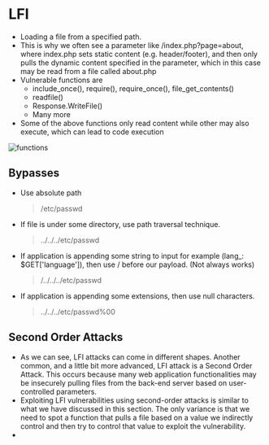 # LFI

- Loading a file from a specified path.
- This is why we often see a parameter like /index.php?page=about, where index.php sets static content (e.g. header/footer), and then only pulls the dynamic content specified in the parameter, which in this case may be read from a file called about.php
- Vulnerable functions are
	- include_once(), require(), require_once(), file_get_contents()
	- readfile()
	- Response.WriteFile()
	- Many more
- Some of the above functions only read content while other may also execute, which can lead to code execution

![functions](https://github.com/th3-r3sistanc3/Notes/assets/71440632/b6e36509-091e-46b0-90f1-c54085ab7313)

## Bypasses

- Use absolute path
  > /etc/passwd
- If file is under some directory, use path traversal technique.
  > ../../../etc/passwd
- If application is appending some string to input for example (lang_: $GET['language']), then use / before our payload. (Not always works)
  > /../../../etc/passwd
- If application is appending some extensions, then use null characters.
  > ../../../etc/passwd%00

## Second Order Attacks

- As we can see, LFI attacks can come in different shapes. Another common, and a little bit more advanced, LFI attack is a Second Order Attack. This occurs because many web application functionalities may be insecurely pulling files from the back-end server based on user-controlled parameters.
- Exploiting LFI vulnerabilities using second-order attacks is similar to what we have discussed in this section. The only variance is that we need to spot a function that pulls a file based on a value we indirectly control and then try to control that value to exploit the vulnerability.
- 

